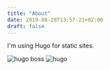```yaml
---
title: "About"
date: 2019-08-20T13:57:21+02:00
draft: false
---
```


I'm using Hugo for static sites.

![hugo boss](/img/hugoboss.jpg)
![hugo](/img/hugo.jpg)

